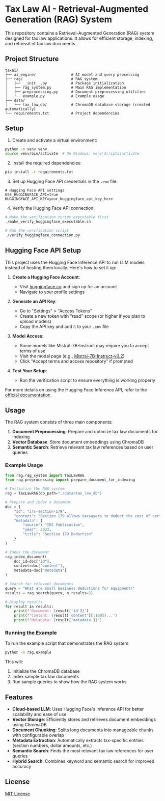 # Tax Law AI - Retrieval-Augmented Generation (RAG) System

This repository contains a Retrieval-Augmented Generation (RAG) system designed for tax law applications. It allows for efficient storage, indexing, and retrieval of tax law documents.

## Project Structure

```
taxai/
├── ai_engine/                # AI model and query processing
├── rag/                      # RAG system
│   ├── __init__.py           # Package initialization
│   ├── rag_system.py         # Main RAG implementation
│   ├── preprocessing.py      # Document preprocessing utilities
│   └── example.py            # Example usage
├── data/
│   └── tax_law_db/           # ChromaDB database storage (created automatically)
└── requirements.txt          # Project dependencies
```

## Setup

1. Create and activate a virtual environment:

```bash
python -m venv venv
source venv/bin/activate  # On Windows: venv\Scripts\activate
```

2. Install the required dependencies:

```bash
pip install -r requirements.txt
```

3. Set up Hugging Face API credentials in the `.env` file:

```
# Hugging Face API settings
USE_HUGGINGFACE_API=true
HUGGINGFACE_API_KEY=your_huggingface_api_key_here
```

4. Verify the Hugging Face API connection:

```bash
# Make the verification script executable first
./make_verify_huggingface_executable.sh

# Run the verification script
./verify_huggingface_connection.py
```

## Hugging Face API Setup

This project uses the Hugging Face Inference API to run LLM models instead of hosting them locally. Here's how to set it up:

1. **Create a Hugging Face Account**:
   - Visit [huggingface.co](https://huggingface.co) and sign up for an account
   - Navigate to your profile settings

2. **Generate an API Key**:
   - Go to "Settings" > "Access Tokens"
   - Create a new token with "read" scope (or higher if you plan to upload models)
   - Copy the API key and add it to your `.env` file

3. **Model Access**:
   - Some models like Mistral-7B-Instruct may require you to accept terms of use
   - Visit the model page (e.g., [Mistral-7B-Instruct-v0.2](https://huggingface.co/mistralai/Mistral-7B-Instruct-v0.2))
   - Click "Accept terms and access repository" if prompted

4. **Test Your Setup**:
   - Run the verification script to ensure everything is working properly

For more details on using the Hugging Face Inference API, refer to the [official documentation](https://huggingface.co/docs/api-inference/usage).

## Usage

The RAG system consists of three main components:

1. **Document Preprocessing**: Prepare and optimize tax law documents for indexing
2. **Vector Database**: Store document embeddings using ChromaDB
3. **Semantic Search**: Retrieve relevant tax law references based on user queries

### Example Usage

```python
from rag.rag_system import TaxLawRAG
from rag.preprocessing import prepare_document_for_indexing

# Initialize the RAG system
rag = TaxLawRAG(db_path="./data/tax_law_db")

# Prepare and index a document
doc = {
    "id": "irs-section-179",
    "content": "Section 179 allows taxpayers to deduct the cost of certain property...",
    "metadata": {
        "source": "IRS Publication",
        "year": 2023,
        "title": "Section 179 Deduction"
    }
}

# Index the document
rag.index_document(
    doc_id=doc["id"],
    content=doc["content"],
    metadata=doc["metadata"]
)

# Search for relevant documents
query = "What are small business deductions for equipment?"
results = rag.search(query, n_results=3)

# Display results
for result in results:
    print(f"Document: {result['id']}")
    print(f"Content: {result['content'][:100]}...")
    print(f"Metadata: {result['metadata']}")
```

### Running the Example

To run the example script that demonstrates the RAG system:

```bash
python -m rag.example
```

This will:
1. Initialize the ChromaDB database
2. Index sample tax law documents
3. Run sample queries to show how the RAG system works

## Features

- **Cloud-based LLM**: Uses Hugging Face's Inference API for better scalability and ease of use
- **Vector Storage**: Efficiently stores and retrieves document embeddings using ChromaDB
- **Document Chunking**: Splits long documents into manageable chunks with configurable overlap
- **Metadata Extraction**: Automatically extracts tax-specific entities (section numbers, dollar amounts, etc.)
- **Semantic Search**: Finds the most relevant tax law references for user queries
- **Hybrid Search**: Combines keyword and semantic search for improved accuracy

## License

[MIT License](LICENSE)
